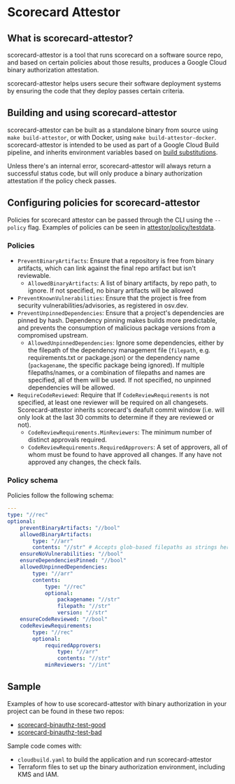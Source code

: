 # Scorecard Attestor

## What is scorecard-attestor?

scorecard-attestor is a tool that runs scorecard on a software source repo, and based on certain policies about those results, produces a Google Cloud binary authorization attestation.

scorecard-attestor helps users secure their software deployment systems by ensuring the code that they deploy passes certain criteria.

## Building and using scorecard-attestor

scorecard-attestor can be built as a standalone binary from source using `make build-attestor`, or with Docker, using `make build-attestor-docker`. scorecard-attestor is intended to be used as part of a Google Cloud Build pipeline, and inherits environment variables based on [build substitutions](https://cloud.google.com/build/docs/configuring-builds/substitute-variable-values).

Unless there's an internal error, scorecard-attestor will always return a successful status code, but will only produce a binary authorization attestation if the policy check passes.

## Configuring policies for scorecard-attestor

Policies for scorecard attestor can be passed through the CLI using the `--policy` flag. Examples of policies can be seen in [attestor/policy/testdata](/attestor/policy/testdata).

### Policies

* `PreventBinaryArtifacts`: Ensure that a repository is free from binary artifacts, which can link against the final repo artifact but isn't reviewable.
  * `AllowedBinaryArtifacts`: A list of binary artifacts, by repo path, to ignore. If not specified, no binary artifacts will be allowed
* `PreventKnownVulnerabilities`: Ensure that the project is free from security vulnerabilities/advisories, as registered in osv.dev.
* `PreventUnpinnedDependencies`: Ensure that a project's dependencies are pinned by hash. Dependency pinning makes builds more predictable, and prevents the consumption of malicious package versions from a compromised upstream.
  * `AllowedUnpinnedDependencies`: Ignore some dependencies, either by the filepath of the dependency management file (`filepath`, e.g. requirements.txt or package.json) or the dependency name (`packagename`, the specific package being ignored). If multiple filepaths/names, or a combination of filepaths and names are specified, all of them will be used. If not specified, no unpinned dependencies will be allowed.
* `RequireCodeReviewed`: Require that If `CodeReviewRequirements` is not specified, at least one reviewer will be required on all changesets. Scorecard-attestor inherits scorecard's deafult commit window (i.e. will only look at the last 30 commits to determine if they are reviewed or not).
  * `CodeReviewRequirements.MinReviewers`: The minimum number of distinct approvals required.
  * `CodeReviewRequirements.RequiredApprovers`: A set of approvers, all of whom must be found to have approved all changes. If any have not approved any changes, the check fails.

### Policy schema

Policies follow the following schema:

```yaml
---
type: "//rec"
optional:
    preventBinaryArtifacts: "//bool"
    allowedBinaryArtifacts:
        type: "//arr"
        contents: "//str" # Accepts glob-based filepaths as strings here
    ensureNoVulnerabilities: "//bool"
    ensureDependenciesPinned: "//bool"
    allowedUnpinnedDependencies:
        type: "//arr"
        contents:
            type: "//rec"
            optional:
                packagename: "//str"
                filepath: "//str"
                version: "//str"
    ensureCodeReviewed: "//bool"
    codeReviewRequirements:
        type: "//rec"
        optional:
            requiredApprovers:
                type: "//arr"
                contents: "//str"
            minReviewers: "//int"
```

## Sample

Examples of how to use scorecard-attestor with binary authorization in your project can be found in these two repos:

* [scorecard-binauthz-test-good](https://github.com/ossf-tests/scorecard-binauthz-test-good)
* [scorecard-binauthz-test-bad](https://github.com/ossf-tests/scorecard-binauthz-test-bad)

Sample code comes with:

* `cloudbuild.yaml` to build the application and run scorecard-attestor
* Terraform files to set up the binary authorization environment, including KMS and IAM.
